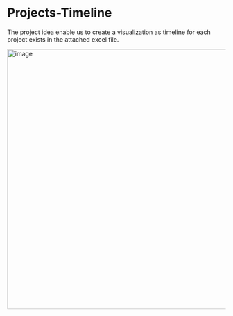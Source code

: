 # Projects-Timeline
The project idea enable us to create a visualization as timeline for each project exists in the attached excel file.

<img width="599" alt="image" src="https://user-images.githubusercontent.com/79568124/218329628-2edffad0-9169-4662-8c7d-4fc1751572bc.png">
